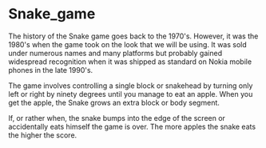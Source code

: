 # Snake_game
The history of the Snake game goes back to the 1970's. However, it was the 1980's when the game took on the look that we will be using. It was sold under numerous names and many platforms but probably gained widespread recognition when it was shipped as standard on Nokia mobile phones in the late 1990's.

The game involves controlling a single block or snakehead by turning only left or right by ninety degrees until you manage to eat an apple. When you get the apple, the Snake grows an extra block or body segment.

If, or rather when, the snake bumps into the edge of the screen or accidentally eats himself the game is over. The more apples the snake eats the higher the score.
